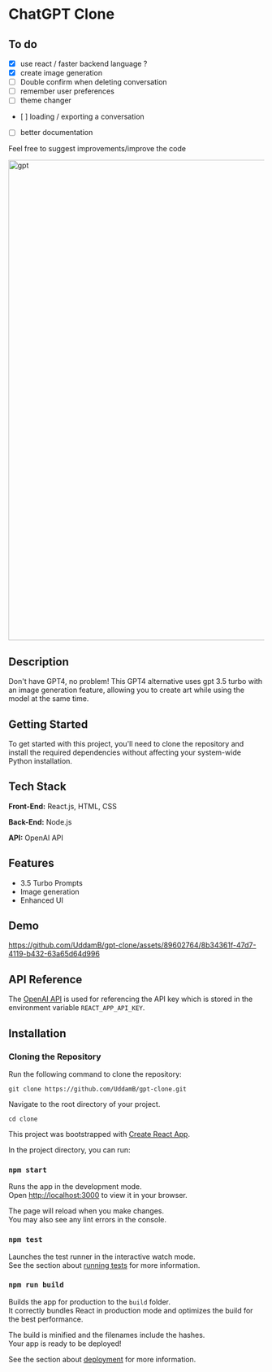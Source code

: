 
# ChatGPT Clone

## To do
- [x] use react / faster backend language ?
- [x] create image generation  
- [ ] Double confirm when deleting conversation
- [ ] remember user preferences
- [ ] theme changer
- [ ] loading / exporting a conversation
- [ ] better documentation


Feel free to suggest improvements/improve the code

<img width="945" alt="gpt" src="https://github.com/UddamB/gpt-clone/assets/89602764/1f623e3e-6185-4d72-bea8-50e0168ca1ba">

## Description

Don't have GPT4, no problem! This GPT4 alternative uses gpt 3.5 turbo with an image generation feature, allowing you to create art while using the model at the same time. 

## Getting Started

To get started with this project, you'll need to clone the repository and install the required dependencies without affecting your system-wide Python installation. 
## Tech Stack

**Front-End:** React.js, HTML, CSS

**Back-End:** Node.js

**API:** OpenAI API



## Features 
- 3.5 Turbo Prompts
- Image generation 
- Enhanced UI


## Demo

https://github.com/UddamB/gpt-clone/assets/89602764/8b34361f-47d7-4119-b432-63a65d64d996

## API Reference

The [OpenAI API](https://platform.openai.com/docs/models/gpt-3-5-turbo) is used for referencing the API key which is stored in the environment variable `REACT_APP_API_KEY`. 




## Installation

### Cloning the Repository
Run the following command to clone the repository:
```
git clone https://github.com/UddamB/gpt-clone.git
```

Navigate to the root directory of your project.
```
cd clone
```

This project was bootstrapped with [Create React App](https://github.com/facebook/create-react-app).

In the project directory, you can run:

### `npm start`

Runs the app in the development mode.\
Open [http://localhost:3000](http://localhost:3000) to view it in your browser.

The page will reload when you make changes.\
You may also see any lint errors in the console.

### `npm test`

Launches the test runner in the interactive watch mode.\
See the section about [running tests](https://facebook.github.io/create-react-app/docs/running-tests) for more information.

### `npm run build`

Builds the app for production to the `build` folder.\
It correctly bundles React in production mode and optimizes the build for the best performance.

The build is minified and the filenames include the hashes.\
Your app is ready to be deployed!

See the section about [deployment](https://facebook.github.io/create-react-app/docs/deployment) for more information.
